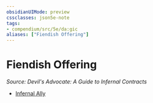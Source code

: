 ```yaml
---
obsidianUIMode: preview
cssclasses: json5e-note
tags:
- compendium/src/5e/da:gic
aliases: ["Fiendish Offering"]
---
```

# Fiendish Offering
*Source: Devil's Advocate: A Guide to Infernal Contracts* 

- [Infernal Ally](compendium/optional-features/infernal-ally-da-gic.md)